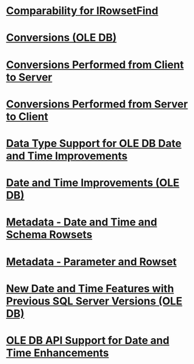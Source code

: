 # [Comparability for IRowsetFind](comparability-for-irowsetfind.md)
# [Conversions (OLE DB)](conversions-ole-db.md)
# [Conversions Performed from Client to Server](conversions-performed-from-client-to-server.md)
# [Conversions Performed from Server to Client](conversions-performed-from-server-to-client.md)
# [Data Type Support for OLE DB Date and Time Improvements](data-type-support-for-ole-db-date-and-time-improvements.md)
# [Date and Time Improvements (OLE DB)](date-and-time-improvements-ole-db.md)
# [Metadata - Date and Time and Schema Rowsets](metadata-date-and-time-and-schema-rowsets.md)
# [Metadata - Parameter and Rowset](metadata-parameter-and-rowset.md)
# [New Date and Time Features with Previous SQL Server Versions (OLE DB)](new-date-and-time-features-with-previous-sql-server-versions-ole-db.md)
# [OLE DB API Support for Date and Time Enhancements](ole-db-api-support-for-date-and-time-enhancements.md)
